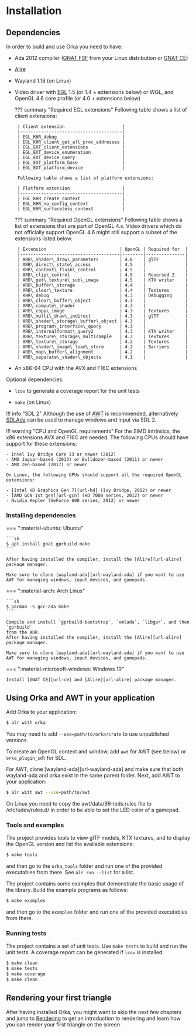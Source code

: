# Installation

## Dependencies

In order to build and use Orka you need to have:

 * Ada 2012 compiler ([GNAT FSF][url-fsf] from
   your Linux distribution or [GNAT CE][url-ce])

 * [Alire][url-alire]

 * Wayland 1.18 (on Linux)

 * Video driver with [EGL][url-egl] 1.5 (or 1.4 + extensions below) or WGL,
   and OpenGL 4.6 core profile (or 4.0 + extensions below)

    ??? summary "Required EGL extensions"
        Following table shows a list of client extensions:

        | Client extension                      |
        |---------------------------------------|
        | EGL_KHR_debug                         |
        | EGL_KHR_client_get_all_proc_addresses |
        | EGL_EXT_client_extensions             |
        | EGL_EXT_device_enumeration            |
        | EGL_EXT_device_query                  |
        | EGL_EXT_platform_base                 |
        | EGL_EXT_platform_device               |

        Following table shows a list of platform extensions:

        | Platform extension                    |
        |---------------------------------------|
        | EGL_KHR_create_context                |
        | EGL_KHR_no_config_context             |
        | EGL_KHR_surfaceless_context           |

    ??? summary "Required OpenGL extensions"
        Following table shows a list of extensions that are part of OpenGL 4.x.
        Video drivers which do not officially support OpenGL 4.6 might
        still support a subset of the extensions listed below.

        | Extension                            | OpenGL | Required for  |
        |--------------------------------------|--------|---------------|
        | ARB\_shader\_draw\_parameters        | 4.6    | glTF          |
        | ARB\_direct\_state\_access           | 4.5    |               |
        | KHR\_context\_flush\_control         | 4.5    |               |
        | ARB\_clip\_control                   | 4.5    | Reversed Z    |
        | ARB\_get\_texture\_sub\_image        | 4.5    | KTX writer    |
        | ARB\_buffer\_storage                 | 4.4    |               |
        | ARB\_clear\_texture                  | 4.4    | Textures      |
        | KHR\_debug                           | 4.3    | Debugging     |
        | ARB\_clear\_buffer\_object           | 4.3    |               |
        | ARB\_compute\_shader                 | 4.3    |               |
        | ARB\_copy\_image                     | 4.3    | Textures      |
        | ARB\_multi\_draw\_indirect           | 4.3    | glTF          |
        | ARB\_shader\_storage\_buffer\_object | 4.3    |               |
        | ARB\_program\_interface\_query       | 4.3    |               |
        | ARB\_internalformat\_query2          | 4.3    | KTX writer    |
        | ARB\_texture\_storage\_multisample   | 4.3    | Textures      |
        | ARB\_texture\_storage                | 4.2    | Textures      |
        | ARB\_shader\_image\_load\_store      | 4.2    | Barriers      |
        | ARB\_map\_buffer\_alignment          | 4.2    |               |
        | ARB\_separate\_shader\_objects       | 4.1    |               |

 * An x86-64 CPU with the AVX and F16C extensions

Optional dependencies:

 * `lcov` to generate a coverage report for the unit tests

 * `make` (on Linux)

!!! info "SDL 2"
    Although the use of [AWT][url-awt] is recommended, alternatively
    [SDLAda][url-sdlada] can be used to manage windows and input via SDL 2.

!!! warning "CPU and OpenGL requirements"
    For the SIMD intrinsics, the x86 extensions AVX and F16C are needed.
    The following CPUs should have support for these extensions:

    - Intel Ivy Bridge Core i3 or newer (2012)
    - AMD Jaguar-based (2013) or Bulldozer-based (2011) or newer
    - AMD Zen-based (2017) or newer

    On Linux, the following GPUs should support all the required OpenGL extensions:

    - [Intel HD Graphics Gen 7][url-hd] (Ivy Bridge, 2012) or newer
    - [AMD GCN 1st gen][url-gcn] (HD 7000 series, 2012) or newer
    - Nvidia Kepler (GeForce 600 series, 2012) or newer

### Installing dependencies

=== ":material-ubuntu: Ubuntu"

    ```sh
    $ apt install gnat gprbuild make
    ```

    After having installed the compiler, install the [Alire][url-alire]
    package manager.

    Make sure to clone [wayland-ada][url-wayland-ada] if you want to use
    AWT for managing windows, input devices, and gamepads.

=== ":material-arch: Arch Linux"

    ```sh
    $ pacman -S gcc-ada make
    ```

    Compile and install `gprbuild-bootstrap`, `xmlada`, `libgpr`, and then `gprbuild`
    from the AUR.
    After having installed the compiler, install the [Alire][url-alire]
    package manager.

    Make sure to clone [wayland-ada][url-wayland-ada] if you want to use
    AWT for managing windows, input devices, and gamepads.

=== ":material-microsoft-windows: Windows 10"

    Install [GNAT CE][url-ce] and [Alire][url-alire] package manager.

## Using Orka and AWT in your application

Add Orka to your application:

```sh
$ alr with orka
```

You may need to add `--use=path/to/orka/crate` to use unpublished versions.

To create an OpenGL context and window, add `awt` for AWT (see below) or
`orka_plugin_sdl` for SDL.

For AWT, clone [wayland-ada][url-wayland-ada] and make sure that both wayland-ada
and orka exist in the same parent folder. Next, add AWT to your application:

```sh
$ alr with awt --use=path/to/awt
```

On Linux you need to copy the awt/data/99-leds.rules file to /etc/udev/rules.d/
in order to be able to set the LED color of a gamepad.

###  Tools and examples

The project provides tools to view glTF models, KTX textures, and to
display the OpenGL version and list the available extensions:

```sh
$ make tools
```

and then go to the `orka_tools` folder and run one of the provided executables
from there. See `alr run --list` for a list.

The project contains some examples that demonstrate the basic usage of
the library. Build the example programs as follows:

```sh
$ make examples
```

and then go to the `examples` folder and run one of the provided executables
from there.

### Running tests

The project contains a set of unit tests. Use `make tests` to build and
run the unit tests. A coverage report can be generated if `lcov` is installed:

```sh
$ make clean
$ make tests
$ make coverage
$ make clean
```

## Rendering your first triangle

After having installed Orka, you might want to skip the next few chapters
and jump to [Rendering](/rendering) to get an introduction to rendering
and learn how you can render your first triangle on the screen.

  [url-alire]: https://alire.ada.dev/
  [url-awt]: https://github.com/onox/orka/tree/master/awt
  [url-ce]: http://libre.adacore.com/
  [url-fsf]: https://gcc.gnu.org/wiki/GNAT
  [url-sdlada]: https://github.com/Lucretia/sdlada
  [url-egl]: https://www.khronos.org/egl
  [url-gcn]: https://en.wikipedia.org/wiki/Radeon#Feature_overview
  [url-hd]: https://en.wikipedia.org/wiki/Intel_Graphics_Technology#Capabilities
